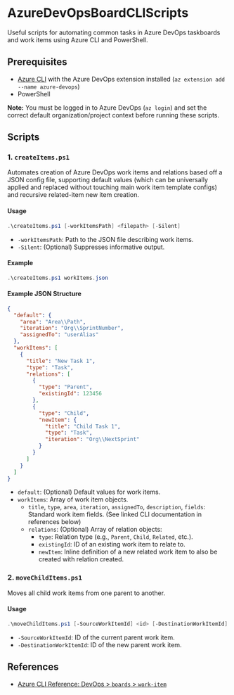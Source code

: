 # AzureDevOpsBoardCLIScripts

Useful scripts for automating common tasks in Azure DevOps taskboards and work items using Azure CLI and PowerShell.

## Prerequisites

- [Azure CLI](https://docs.microsoft.com/en-us/cli/azure/install-azure-cli) with the Azure DevOps extension installed (`az extension add --name azure-devops`)
- PowerShell

**Note:** You must be logged in to Azure DevOps (`az login`) and set the correct default organization/project context before running these scripts.

## Scripts

### 1. `createItems.ps1`

Automates creation of Azure DevOps work items and relations based off a JSON config file, supporting default values (which can be universally applied and replaced without touching main work item template configs) and recursive related-item new item creation.

#### Usage

```powershell
.\createItems.ps1 [-workItemsPath] <filepath> [-Silent]
```

- `-workItemsPath`: Path to the JSON file describing work items.
- `-Silent`: (Optional) Suppresses informative output.

#### Example
```powershell
.\createItems.ps1 workItems.json
```

#### Example JSON Structure

```json
{
  "default": {
    "area": "Area\\Path",
    "iteration": "Org\\SprintNumber",
    "assignedTo": "userAlias"
  },
  "workItems": [
    {
      "title": "New Task 1",
      "type": "Task",
      "relations": [
        {
          "type": "Parent",
          "existingId": 123456
        },
        {
          "type": "Child",
          "newItem": {
            "title": "Child Task 1",
            "type": "Task",
            "iteration": "Org\\NextSprint"
          }
        }
      ]
    }
  ]
}
```

- `default`: (Optional) Default values for work items.
- `workItems`: Array of work item objects.
  - `title`, `type`, `area`, `iteration`, `assignedTo`, `description`, `fields`: Standard work item fields. (See linked CLI documentation in references below)
  - `relations`: (Optional) Array of relation objects:
    - `type`: Relation type (e.g., `Parent`, `Child`, `Related`, etc.).
    - `existingId`: ID of an existing work item to relate to.
    - `newItem`: Inline definition of a new related work item to also be created with relation created.

### 2. `moveChildItems.ps1`

Moves all child work items from one parent to another.

#### Usage

```powershell
.\moveChildItems.ps1 [-SourceWorkItemId] <id> [-DestinationWorkItemId] <id>
```

- `-SourceWorkItemId`: ID of the current parent work item.
- `-DestinationWorkItemId`: ID of the new parent work item.

## References
- [Azure CLI Reference: DevOps > `boards` > `work-item`](https://learn.microsoft.com/en-us/cli/azure/boards/work-item?view=azure-cli-latest)